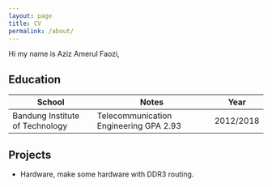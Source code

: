 ```yaml
---
layout: page
title: CV
permalink: /about/
---
```


Hi my name is Aziz Amerul Faozi,

## Education
|School|Notes|Year|
|---------------------------------|---------------------------------------|----|
| Bandung Institute of Technology | Telecommunication Engineering GPA 2.93|2012/2018|



## Projects
* Hardware, make some hardware with DDR3 routing.
